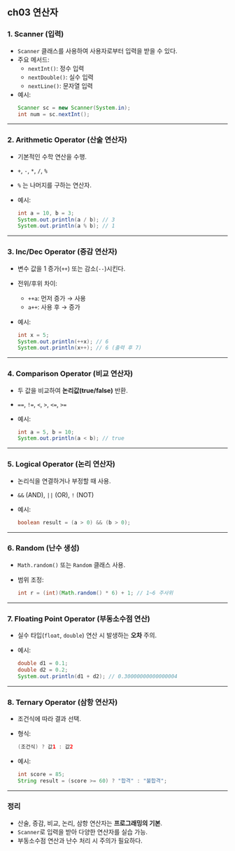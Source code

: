 ## ch03 연산자

### 1. Scanner (입력)
- `Scanner` 클래스를 사용하여 사용자로부터 입력을 받을 수 있다.
- 주요 메서드:
  - `nextInt()`: 정수 입력
  - `nextDouble()`: 실수 입력
  - `nextLine()`: 문자열 입력
- 예시:
  ```java
  Scanner sc = new Scanner(System.in);
  int num = sc.nextInt();

---

### 2. Arithmetic Operator (산술 연산자)

* 기본적인 수학 연산을 수행.
* `+`, `-`, `*`, `/`, `%`
* `%` 는 나머지를 구하는 연산자.
* 예시:

  ```java
  int a = 10, b = 3;
  System.out.println(a / b); // 3
  System.out.println(a % b); // 1
  ```

---

### 3. Inc/Dec Operator (증감 연산자)

* 변수 값을 1 증가(`++`) 또는 감소(`--`)시킨다.
* 전위/후위 차이:

    * `++a`: 먼저 증가 → 사용
    * `a++`: 사용 후 → 증가
* 예시:

  ```java
  int x = 5;
  System.out.println(++x); // 6
  System.out.println(x++); // 6 (출력 후 7)
  ```

---

### 4. Comparison Operator (비교 연산자)

* 두 값을 비교하여 **논리값(true/false)** 반환.
* `==`, `!=`, `<`, `>`, `<=`, `>=`
* 예시:

  ```java
  int a = 5, b = 10;
  System.out.println(a < b); // true
  ```

---

### 5. Logical Operator (논리 연산자)

* 논리식을 연결하거나 부정할 때 사용.
* `&&` (AND), `||` (OR), `!` (NOT)
* 예시:

  ```java
  boolean result = (a > 0) && (b > 0);
  ```

---

### 6. Random (난수 생성)

* `Math.random()` 또는 `Random` 클래스 사용.
* 범위 조정:

  ```java
  int r = (int)(Math.random() * 6) + 1; // 1~6 주사위
  ```

---

### 7. Floating Point Operator (부동소수점 연산)

* 실수 타입(`float`, `double`) 연산 시 발생하는 **오차** 주의.
* 예시:

  ```java
  double d1 = 0.1;
  double d2 = 0.2;
  System.out.println(d1 + d2); // 0.30000000000000004
  ```

---

### 8. Ternary Operator (삼항 연산자)

* 조건식에 따라 결과 선택.
* 형식:

  ```java
  (조건식) ? 값1 : 값2
  ```
* 예시:

  ```java
  int score = 85;
  String result = (score >= 60) ? "합격" : "불합격";
  ```

---

### 정리
* 산술, 증감, 비교, 논리, 삼항 연산자는 **프로그래밍의 기본**.
* `Scanner`로 입력을 받아 다양한 연산자를 실습 가능.
* 부동소수점 연산과 난수 처리 시 주의가 필요하다.